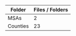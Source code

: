 | Folder   |   Files / Folders |
|----------|-------------------|
| MSAs     |                 2 |
| Counties |                23 |